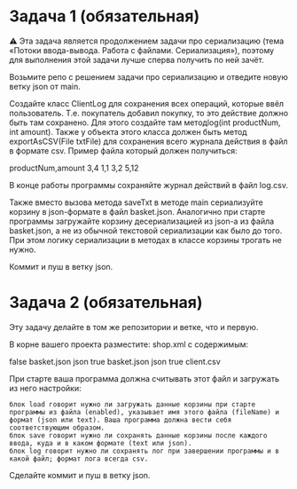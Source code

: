 # Задача 1 (обязательная)




⚠️ Эта задача является продолжением задачи про сериализацию (тема «Потоки ввода-вывода. Работа с файлами. Сериализация»), поэтому для выполнения этой задачи лучше сперва получить по ней зачёт.

Возьмите репо с решением задачи про сериализацию и отведите новую ветку json от main.

Создайте класс ClientLog для сохранения всех операций, которые ввёл пользователь. Т.е. покупатель добавил покупку, то это действие должно быть там сохранено. Для этого создайте там методlog(int productNum, int amount). Также у объекта этого класса должен быть метод exportAsCSV(File txtFile) для сохранения всего журнала действия в файл в формате csv. Пример файла который должен получиться:


productNum,amount
3,4
1,1
3,2
5,12

В конце работы программы сохраняйте журнал действий в файл log.csv.

Также вместо вызова метода saveTxt в методе main сериализуйте корзину в json-формате в файл basket.json. Аналогично при старте программы загружайте корзину десериализацией из json-а из файла basket.json, а не из обычной текстовой сериализации как было до того. При этом логику сериализации в методах в классе корзины трогать не нужно.

Коммит и пуш в ветку json.
# Задача 2 (обязательная)

Эту задачу делайте в том же репозитории и ветке, что и первую.

В корне вашего проекта разместите: shop.xml с содержимым:


<config>
<load>
<enabled>false</enabled>
<fileName>basket.json</fileName>
<format>json</format>
</load>

  <save>
    <enabled>true</enabled>
    <fileName>basket.json</fileName>
    <format>json</format>
  </save>

  <log>
    <enabled>true</enabled>
    <fileName>client.csv</fileName>
  </log>
</config>

При старте ваша программа должна считывать этот файл и загружать из него настройки:

    блок load говорит нужно ли загружать данные корзины при старте программы из файла (enabled), указывает имя этого файла (fileName) и формат (json или text). Ваша программа должна вести себя соответствующим образом.
    блок save говорит нужно ли сохранять данные корзины после каждого ввода, куда и в каком формате (text или json).
    блок log говорит нужно ли сохранять лог при завершении программы и в какой файл; формат лога всегда csv.

Сделайте коммит и пуш в ветку json.